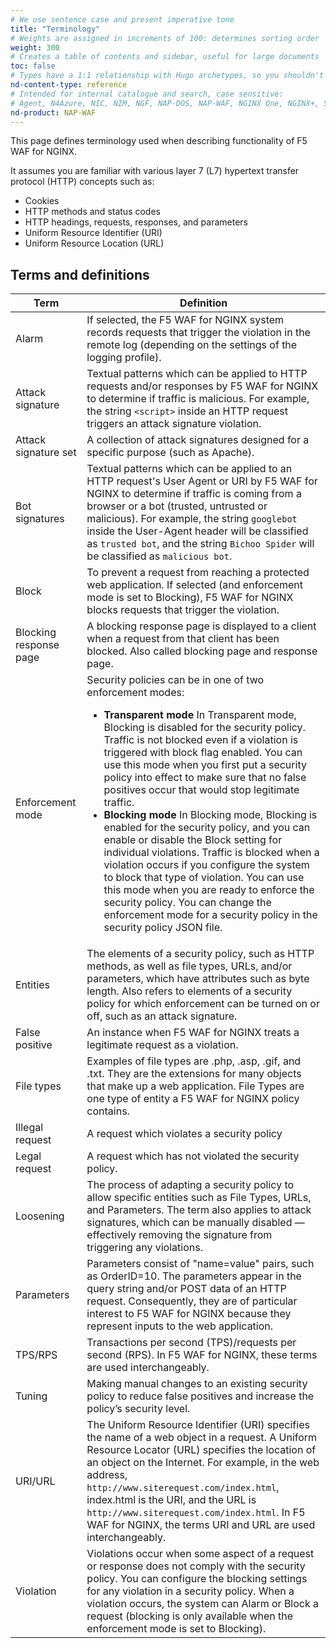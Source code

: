 ```yaml
---
# We use sentence case and present imperative tone
title: "Terminology"
# Weights are assigned in increments of 100: determines sorting order
weight: 300
# Creates a table of contents and sidebar, useful for large documents
toc: false
# Types have a 1:1 relationship with Hugo archetypes, so you shouldn't need to change this
nd-content-type: reference
# Intended for internal catalogue and search, case sensitive:
# Agent, N4Azure, NIC, NIM, NGF, NAP-DOS, NAP-WAF, NGINX One, NGINX+, Solutions, Unit
nd-product: NAP-WAF
---
```


This page defines terminology used when describing functionality of F5 WAF for NGINX.

It assumes you are familiar with various layer 7 (L7) hypertext transfer protocol (HTTP) concepts such as:

- Cookies
- HTTP methods and status codes
- HTTP headings, requests, responses, and parameters
- Uniform Resource Identifier (URI)
- Uniform Resource Location (URL)

## Terms and definitions

|Term | Definition |
| ---| --- |
| Alarm | If selected, the F5 WAF for NGINX system records requests that trigger the violation in the remote log (depending on the settings of the logging profile). |
| Attack signature | Textual patterns which can be applied to HTTP requests and/or responses by F5 WAF for NGINX to determine if traffic is malicious. For example, the string `<script>` inside an HTTP request triggers an attack signature violation. |
| Attack signature set | A collection of attack signatures designed for a specific purpose (such as Apache). |
| Bot signatures | Textual patterns which can be applied to an HTTP request's User Agent or URI by F5 WAF for NGINX to determine if traffic is coming from a browser or a bot (trusted, untrusted or malicious). For example, the string `googlebot` inside the User-Agent header will be classified as `trusted bot`, and the string `Bichoo Spider` will be classified as `malicious bot`. |
| Block | To prevent a request from reaching a protected web application. If selected (and enforcement mode is set to Blocking), F5 WAF for NGINX blocks requests that trigger the violation. |
| Blocking response page | A blocking response page is displayed to a client when a request from that client has been blocked. Also called blocking page and response page. |
| Enforcement mode | Security policies can be in one of two enforcement modes:<ul><li>**Transparent mode** In Transparent mode, Blocking is disabled for the security policy. Traffic is not blocked even if a violation is triggered with block flag enabled. You can use this mode when you first put a security policy into effect to make sure that no false positives occur that would stop legitimate traffic.</li><li>**Blocking mode** In Blocking mode, Blocking is enabled for the security policy, and you can enable or disable the Block setting for individual violations. Traffic is blocked when a violation occurs if you configure the system to block that type of violation. You can use this mode when you are ready to enforce the security policy. You can change the enforcement mode for a security policy in the security policy JSON file.</li></ul> |
| Entities | The elements of a security policy, such as HTTP methods, as well as file types, URLs, and/or parameters, which have attributes such as byte length. Also refers to elements of a security policy for which enforcement can be turned on or off, such as an attack signature. |
| False positive | An instance when F5 WAF for NGINX treats a legitimate request as a violation. |
| File types | Examples of file types are .php, .asp, .gif, and .txt. They are the extensions for many objects that make up a web application. File Types are one type of entity a F5 WAF for NGINX policy contains. |
| Illegal request | A request which violates a security policy |
| Legal request | A request which has not violated the security policy. |
| Loosening | The process of adapting a security policy to allow specific entities such as File Types, URLs, and Parameters. The term also applies to attack signatures, which can be manually disabled — effectively removing the signature from triggering any violations. |
| Parameters | Parameters consist of "name=value" pairs, such as OrderID=10. The parameters appear in the query string and/or POST data of an HTTP request. Consequently, they are of particular interest to F5 WAF for NGINX because they represent inputs to the web application. |
| TPS/RPS | Transactions per second (TPS)/requests per second (RPS). In F5 WAF for NGINX, these terms are used interchangeably. |
| Tuning | Making manual changes to an existing security policy to reduce false positives and increase the policy’s security level. |
| URI/URL | The Uniform Resource Identifier (URI) specifies the name of a web object in a request. A Uniform Resource Locator (URL) specifies the location of an object on the Internet. For example, in the web address, `http://www.siterequest.com/index.html`, index.html is the URI, and the URL is `http://www.siterequest.com/index.html`. In F5 WAF for NGINX, the terms URI and URL are used interchangeably. |
| Violation | Violations occur when some aspect of a request or response does not comply with the security policy. You can configure the blocking settings for any violation in a security policy. When a violation occurs, the system can Alarm or Block a request (blocking is only available when the enforcement mode is set to Blocking). |